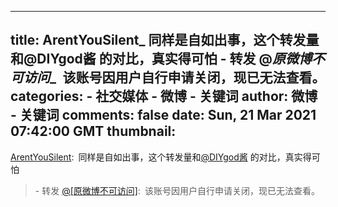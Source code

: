 
---
title: ArentYouSilent_ 同样是自如出事，这个转发量和@DIYgod酱 的对比，真实得可怕 - 转发 @_原微博不可访问__&ensp;该账号因用户自行申请关闭，现已无法查看。
categories: 
    - 社交媒体
    - 微博 - 关键词
author: 微博 - 关键词
comments: false
date: Sun, 21 Mar 2021 07:42:00 GMT
thumbnail: 
---

<div>   
<a href="https://weibo.com/1650390440" target="_blank">ArentYouSilent</a>: 同样是自如出事，这个转发量和<a href="https://weibo.com/n/DIYgod%E9%85%B1">@DIYgod酱</a> 的对比，真实得可怕<br><blockquote> - 转发 <a href="https://weibo.com/sorry" target="_blank">@[原微博不可访问]</a>: 该账号因用户自行申请关闭，现已无法查看。</blockquote>  
</div>
            